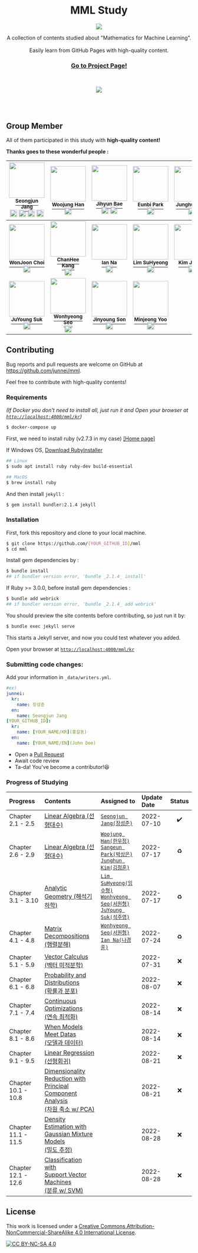<p align="center">
    <h1 align="center">MML Study</h1>
    <p align="center">
      <img src="https://github.com/junnei/mml/blob/main/assets/images/logo.png?raw=true">
    </p>
    <p align="center">
        A collection of contents studied about "Mathematics for Machine Learning".<br><br>Easily learn from GitHub Pages with high-quality content.
    </p>
    <h3>
        <p align="center">
            <strong>
                <a href="https://junnei.github.io/mml/en">Go to Project Page!</a>
            </strong>
        </p>
    </h3>
    <br>
    <p align="center">
        <a href="http://creativecommons.org/licenses/by-nc-sa/4.0/" alt="CC BY-NC-SA 4.0">
            <img src="https://img.shields.io/badge/License-CC%20BY--NC--SA%204.0-blue.svg">
        </a>
    </p>
    <br><br>
</p>



## Group Member

All of them participated in this study with <b>high-quality content!</b>

<b>Thanks goes to these wonderful people :</b>


<div align="center">

<!-- ALL-CONTRIBUTORS-LIST:START - Do not remove or modify this section -->
<!-- prettier-ignore -->

| [<img src="https://avatars.githubusercontent.com/u/41983244?v=4" width="96px;"/><br><sup>Seongjun Jang</sup>](https://github.com/junnei)<br><a href="https://junnei.github.io"><img src="https://edent.github.io/SuperTinyIcons/images/svg/github.svg" width="20" title="GitHub" /></a> <a href="https://www.linkedin.com/in/xun"><img src="https://edent.github.io/SuperTinyIcons/images/svg/linkedin.svg" width="20" title="LinkedIn" /></a> <a href="https://www.instagram.com/worg._.grow"><img src="https://edent.github.io/SuperTinyIcons/images/svg/instagram.svg" width="20" title="Instagram" /></a> <a href="https://soundcloud.com/ljobavastjqn"><img src="https://edent.github.io/SuperTinyIcons/images/svg/soundcloud.svg" width="20" title="SoundCloud" /></a>| [<img src="https://avatars.githubusercontent.com/u/72767245?v=4" width="96px;"/><br><sup>Woojung Han</sup>](https://github.com/dnwjddl)<br><a href="https://dnwjddl.github.io"><img src="https://edent.github.io/SuperTinyIcons/images/svg/github.svg" width="20" title="GitHub" /></a> | [<img src="https://avatars.githubusercontent.com/u/70308402?v=4" width="96px;"/><br><sup>Jihyun Bae</sup>](https://github.com/dobby-help)<br><a href="https://github.com/dobby-help"><img src="https://edent.github.io/SuperTinyIcons/images/svg/github.svg" width="20" title="GitHub" /></a> <a href="https://www.linkedin.com/in/지현-배-7613031b2"><img src="https://edent.github.io/SuperTinyIcons/images/svg/linkedin.svg" width="20" title="LinkedIn" /></a> | [<img src="https://avatars.githubusercontent.com/u/69047310?v=4" width="96px;"/><br><sup>Eunbi Park</sup>](https://github.com/bluvory)<br><a href="https://github.com/bluvory"><img src="https://edent.github.io/SuperTinyIcons/images/svg/github.svg" width="20" title="GitHub" /></a> | [<img src="https://avatars.githubusercontent.com/u/57610590?v=4" width="96px;"/><br><sup>Junghun Kim</sup>](https://github.com/jj150618)<br><a href="https://github.com/jj150618"><img src="https://edent.github.io/SuperTinyIcons/images/svg/github.svg" width="20" title="GitHub" /></a> | [<img src="https://avatars.githubusercontent.com/u/108618585?v=4" width="96px;"/><br><sup>Sangeun Park</sup>](https://github.com/CheezEun)<br><a href="https://github.com/CheezEun"><img src="https://edent.github.io/SuperTinyIcons/images/svg/github.svg" width="20" title="GitHub" /></a> | 
| :---: | :---: | :---: | :---: | :---: | :---: |
| [<img src="https://avatars.githubusercontent.com/u/53074255?v=4" width="96px;"/><br><b><sup>WonJoon Choi</sup></b>](https://github.com/jo0n-lab)<br><a href="https://github.com/jo0n-lab"><img src="https://edent.github.io/SuperTinyIcons/images/svg/github.svg" width="20" title="GitHub" /></a> | [<img src="https://avatars.githubusercontent.com/u/62165874?v=4" width="96px;"/><br><b><sup>ChanHee Kang</sup></b>](https://github.com/CSJasper)<br><a href="https://github.com/CSJasper"><img src="https://edent.github.io/SuperTinyIcons/images/svg/github.svg" width="20" title="GitHub" /></a> | [<img src="https://avatars.githubusercontent.com/u/67286468?v=4" width="96px;"/><br><b><sup>Ian Na</sup></b>](https://github.com/rudgnsdl06)<br><a href="https://github.com/rudgnsdl06"><img src="https://edent.github.io/SuperTinyIcons/images/svg/github.svg" width="20" title="GitHub" /></a> | [<img src="https://avatars.githubusercontent.com/u/28620037?v=4" width="96px;"/><br><b><sup>Lim SuHyeong</sup></b>](https://github.com/sulogc)<br><a href="https://github.com/sulogc"><img src="https://edent.github.io/SuperTinyIcons/images/svg/github.svg" width="20" title="GitHub" /></a> | [<img src="https://avatars.githubusercontent.com/u/81630351?v=4" width="96px;"/><br><b><sup>Kim Juwon</sup></b>](https://github.com/Kim-Ju-won)<br><a href="https://github.com/Kim-Ju-won"><img src="https://edent.github.io/SuperTinyIcons/images/svg/github.svg" width="20" title="GitHub" /></a> | [<img src="https://avatars.githubusercontent.com/u/54027397?v=4" width="96px;"/><br><b><sup>Kim YoonJong</sup></b>](https://github.com/kyj098707)<br><a href="https://github.com/kyj098707"><img src="https://edent.github.io/SuperTinyIcons/images/svg/github.svg" width="20" title="GitHub" /></a> |
| [<img src="https://avatars.githubusercontent.com/u/39263767?v=4" width="96px;"/><br><b><sup>JuYoung Suk</sup></b>](https://github.com/scottsuk0306)<br><a href="https://github.com/scottsuk0306"><img src="https://edent.github.io/SuperTinyIcons/images/svg/github.svg" width="20" title="GitHub" /></a> | [<img src="https://avatars.githubusercontent.com/u/29195190?v=4" width="96px;"/><br><b><sup>Wonhyeong Seo</sup></b>](https://github.com/wonhyeongseo)<br><a href="https://github.com/wonhyeongseo"><img src="https://edent.github.io/SuperTinyIcons/images/svg/github.svg" width="20" title="GitHub" /></a> | [<img src="https://avatars.githubusercontent.com/u/103669413?v=4" width="96px;"/><br><b><sup>Jinyoung Son</sup></b>](https://github.com/NiceOneSon)<br><a href="https://github.com/wonhyeongseo"><img src="https://edent.github.io/SuperTinyIcons/images/svg/github.svg" width="20" title="GitHub" /></a> | [<img src="https://avatars.githubusercontent.com/u/59478946?v=4" width="96px;"/><br><b><sup>Minjeong Yoo</sup></b>](https://github.com/Minjeong-Yoo)<br><a href="https://github.com/wonhyeongseo"><img src="https://edent.github.io/SuperTinyIcons/images/svg/github.svg" width="20" title="GitHub" /></a> |

<!-- ALL-CONTRIBUTORS-LIST:END -->

</div>

## Contributing

Bug reports and pull requests are welcome on GitHub at https://github.com/junnei/mml.

Feel free to contribute with high-quality contents!


### Requirements

*(If Docker you don't need to install all, just run it and Open your browser at [`http://localhost:4000/mml/kr`](http://localhost:4000/mml/kr))*
```bash
$ docker-compose up
```

First, we need to install ruby (v2.7.3 in my case) [[Home page]](https://www.ruby-lang.org/ko/downloads/)


If Windows OS, [Download RubyInstaller](https://rubyinstaller.org/downloads/)

```bash
## Linux
$ sudo apt install ruby ruby-dev build-essential

## MacOS
$ brew install ruby
```

And then install `jekyll` :

```bash
$ gem install bundler:2.1.4 jekyll
```

### Installation

First, fork this repository and clone to your local machine.

```bash
$ git clone https://github.com/[YOUR_GITHUB_ID]/mml
$ cd mml
```

Install gem dependencies by :

```bash
$ bundle install
## if bundler version error, 'bundle _2.1.4_ install'
```

If Ruby >= 3.0.0, before install gem dependencies :

```bash
$ bundle add webrick
## if bundler version error, 'bundle _2.1.4_ add webrick'
```

You should preview the site contents before contributing, so just run it by:

```bash
$ bundle exec jekyll serve
```
This starts a Jekyll server, and now you could test whatever you added.

Open your browser at [`http://localhost:4000/mml/kr`](http://localhost:4000/mml/kr)

### Submitting code changes:

Add your information in `_data/writers.yml`.

```yml
#ex)
junnei:
  kr:
    name: 장성준
  en:
    name: Seongjun Jang
[YOUR_GITHUB_ID]:
  kr:
    name: [YOUR_NAME/KR](홍길동)
  en:
    name: [YOUR_NAME/EN](John Doe)
```

- Open a [Pull Request](https://github.com/junnei/mml/pulls)
- Await code review
- Ta-da! You've become a contributor!😆

### Progress of Studying
<div align='center'>

| Progress  | Contents  | Assigned to   | Update Date | Status | 
|:----------|:----------|:-------------|:------------|:--------------:|
| Chapter 2.1 - 2.5   | [Linear Algebra (선형대수)](https://junnei.github.io/mml/kr/linear-algebra) | [`Seongjun Jang(장성준)`](https://github.com/junnei) | 2022-07-10 | ✔️
| Chapter 2.6 - 2.9   | [Linear Algebra (선형대수)](https://junnei.github.io/mml/kr/linear-algebra) | [`Woojung Han(한우정)`](https://github.com/dnwjddl)<br>[`Sangeun Park(박상은)`](https://github.com/CheezEun)<br>[`Junghun Kim(김정훈)`](https://github.com/jj150618) | 2022-07-17 | ♻️
| Chapter 3.1 - 3.10  | [Analytic Geometry (해석기하학)](https://junnei.github.io/mml/kr/analytic-geometry) | [`Lim SuHyeong(임수형)`](https://github.com/sulogc)<br>[`Wonhyeong Seo(서원형)`](https://github.com/wonhyeongseo)<br>[`JuYoung Suk(석주영)`](https://github.com/scottsuk0306) | 2022-07-17 | ♻️
| Chapter 4.1 - 4.8   | [Matrix Decompositions (행렬분해)](https://junnei.github.io/mml/kr/matrix-decompositions) | [`Wonhyeong Seo(서원형)`](https://github.com/wonhyeongseo)<br>[`Ian Na(나경훈)`](https://github.com/rudgnsdl06) | 2022-07-24 | ♻️
| Chapter 5.1 - 5.9   | [Vector Calculus (벡터 미적분학)](https://junnei.github.io/mml/kr/vector-calculus) | | 2022-07-31 | ❌
| Chapter 6.1 - 6.8   | [Probability and Distributions<br>(확률과 분포)](https://junnei.github.io/mml/kr/probability-and-distributions) | | 2022-08-07 | ❌
| Chapter 7.1 - 7.4   | [Continuous Optimizations<br>(연속 최적화)](https://junnei.github.io/mml/kr/continuous-optimization) | | 2022-08-14 | ❌
| Chapter 8.1 - 8.6   | [When Models Meet Datas<br>(모델과 데이터)](https://junnei.github.io/mml/kr/when-models-meet-data) | | 2022-08-14 | ❌
| Chapter 9.1 - 9.5   | [Linear Regression (선형회귀)](https://junnei.github.io/mml/kr/linear-regression) | | 2022-08-21 | ❌
| Chapter 10.1 - 10.8 | [Dimensionality Reduction with<br>Principal Component Analysis<br>(차원 축소 w/ PCA)](https://junnei.github.io/mml/kr/dimensionality-reduction-with-principal-component-analysis) | | 2022-08-21 | ❌
| Chapter 11.1 - 11.5 | [Density Estimation with<br>Gaussian Mixture Models<br>(밀도 추정)](https://junnei.github.io/mml/kr/density-estimation-with-gaussian-mixture-models) | | 2022-08-28 | ❌
| Chapter 12.1 - 12.6 | [Classification with<br>Support Vector Machines<br>(분류 w/ SVM)](https://junnei.github.io/mml/kr/classification-with-support-vector-machines) | | 2022-08-28 | ❌

</div>

## License

This work is licensed under a
[Creative Commons Attribution-NonCommercial-ShareAlike 4.0 International License][cc-by-nc-sa].

[![CC BY-NC-SA 4.0][cc-by-nc-sa-image]][cc-by-nc-sa]

[cc-by-nc-sa]: http://creativecommons.org/licenses/by-nc-sa/4.0/
[cc-by-nc-sa-image]: https://licensebuttons.net/l/by-nc-sa/4.0/88x31.png
